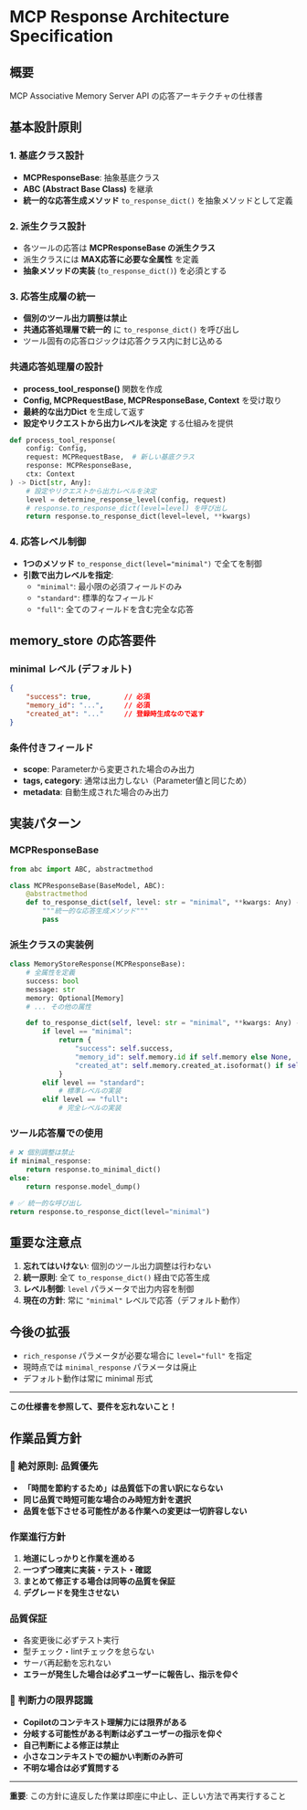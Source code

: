 # MCP Response Architecture Specification

## 概要
MCP Associative Memory Server API の応答アーキテクチャの仕様書

## 基本設計原則

### 1. 基底クラス設計
- **MCPResponseBase**: 抽象基底クラス
- **ABC (Abstract Base Class)** を継承
- **統一的な応答生成メソッド** `to_response_dict()` を抽象メソッドとして定義

### 2. 派生クラス設計
- 各ツールの応答は **MCPResponseBase の派生クラス**
- 派生クラスには **MAX応答に必要な全属性** を定義
- **抽象メソッドの実装** (`to_response_dict()`) を必須とする

### 3. 応答生成層の統一
- **個別のツール出力調整は禁止**
- **共通応答処理層で統一的** に `to_response_dict()` を呼び出し
- ツール固有の応答ロジックは応答クラス内に封じ込める

### 共通応答処理層の設計
- **process_tool_response()** 関数を作成
- **Config, MCPRequestBase, MCPResponseBase, Context** を受け取り
- **最終的な出力Dict** を生成して返す
- **設定やリクエストから出力レベルを決定** する仕組みを提供

```python
def process_tool_response(
    config: Config,
    request: MCPRequestBase,  # 新しい基底クラス
    response: MCPResponseBase,
    ctx: Context
) -> Dict[str, Any]:
    # 設定やリクエストから出力レベルを決定
    level = determine_response_level(config, request)
    # response.to_response_dict(level=level) を呼び出し
    return response.to_response_dict(level=level, **kwargs)
```

### 4. 応答レベル制御
- **1つのメソッド** `to_response_dict(level="minimal")` で全てを制御
- **引数で出力レベルを指定**:
  - `"minimal"`: 最小限の必須フィールドのみ
  - `"standard"`: 標準的なフィールド
  - `"full"`: 全てのフィールドを含む完全な応答

## memory_store の応答要件

### minimal レベル (デフォルト)
```json
{
    "success": true,        // 必須
    "memory_id": "...",     // 必須  
    "created_at": "..."     // 登録時生成なので返す
}
```

### 条件付きフィールド
- **scope**: Parameterから変更された場合のみ出力
- **tags, category**: 通常は出力しない（Parameter値と同じため）
- **metadata**: 自動生成された場合のみ出力

## 実装パターン

### MCPResponseBase
```python
from abc import ABC, abstractmethod

class MCPResponseBase(BaseModel, ABC):
    @abstractmethod
    def to_response_dict(self, level: str = "minimal", **kwargs: Any) -> Dict[str, Any]:
        """統一的な応答生成メソッド"""
        pass
```

### 派生クラスの実装例
```python
class MemoryStoreResponse(MCPResponseBase):
    # 全属性を定義
    success: bool
    message: str
    memory: Optional[Memory]
    # ... その他の属性

    def to_response_dict(self, level: str = "minimal", **kwargs: Any) -> Dict[str, Any]:
        if level == "minimal":
            return {
                "success": self.success,
                "memory_id": self.memory.id if self.memory else None,
                "created_at": self.memory.created_at.isoformat() if self.memory else None,
            }
        elif level == "standard":
            # 標準レベルの実装
        elif level == "full":
            # 完全レベルの実装
```

### ツール応答層での使用
```python
# ❌ 個別調整は禁止
if minimal_response:
    return response.to_minimal_dict()
else:
    return response.model_dump()

# ✅ 統一的な呼び出し
return response.to_response_dict(level="minimal")
```

## 重要な注意点

1. **忘れてはいけない**: 個別のツール出力調整は行わない
2. **統一原則**: 全て `to_response_dict()` 経由で応答生成
3. **レベル制御**: `level` パラメータで出力内容を制御
4. **現在の方針**: 常に `"minimal"` レベルで応答（デフォルト動作）

## 今後の拡張
- `rich_response` パラメータが必要な場合に `level="full"` を指定
- 現時点では `minimal_response` パラメータは廃止
- デフォルト動作は常に minimal 形式

---

**この仕様書を参照して、要件を忘れないこと！**

## 作業品質方針

### 🚨 **絶対原則: 品質優先**
- **「時間を節約するため」は品質低下の言い訳にならない**
- **同じ品質で時短可能な場合のみ時短方針を選択**
- **品質を低下させる可能性がある作業への変更は一切許容しない**

### 作業進行方針
1. **地道にしっかりと作業を進める**
2. **一つずつ確実に実装・テスト・確認**
3. **まとめて修正する場合は同等の品質を保証**
4. **デグレードを発生させない**

### 品質保証
- 各変更後に必ずテスト実行
- 型チェック・lintチェックを怠らない
- サーバ再起動を忘れない
- **エラーが発生した場合は必ずユーザーに報告し、指示を仰ぐ**

### 🚨 **判断力の限界認識**
- **Copilotのコンテキスト理解力には限界がある**
- **分岐する可能性がある判断は必ずユーザーの指示を仰ぐ**
- **自己判断による修正は禁止**
- **小さなコンテキストでの細かい判断のみ許可**
- **不明な場合は必ず質問する**

---

**重要**: この方針に違反した作業は即座に中止し、正しい方法で再実行すること
